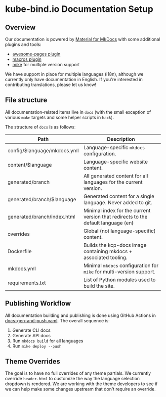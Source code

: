 # kube-bind.io Documentation Setup

## Overview

Our documentation is powered by [Material for MkDocs](https://squidfunk.github.io/mkdocs-material/) with some
additional plugins and tools:

- [awesome-pages plugin](https://github.com/lukasgeiter/mkdocs-awesome-pages-plugin)
- [macros plugin](https://mkdocs-macros-plugin.readthedocs.io/en/latest/)
- [mike](https://github.com/jimporter/mike) for multiple version support

We have support in place for multiple languages (i18n), although we currently only have documentation in English. If
you're interested in contributing translations, please let us know!

## File structure

All documentation-related items live in `docs` (with the small exception of various `make` targets and some helper
scripts in `hack`).

The structure of `docs` is as follows:

| Path                        | Description                                                                       |
|-----------------------------|-----------------------------------------------------------------------------------|
| config/$language/mkdocs.yml | Language-specific `mkdocs` configuration.                                         |
| content/$language           | Language-specific website content.                                                |
| generated/branch            | All generated content for all languages for the current version.                  |
| generated/branch/$language  | Generated content for a single language. Never added to git.                      |
| generated/branch/index.html | Minimal index for the current version that redirects to the default language (en) |
| overrides                   | Global (not language-specific) content.                                           |
| Dockerfile                  | Builds the kcp-docs image containing mkdocs + associated tooling.                 |
| mkdocs.yml                  | Minimal `mkdocs` configuration for `mike` for multi-version support.              |
| requirements.txt            | List of Python modules used to build the site.                                    |

## Publishing Workflow

All documentation building and publishing is done using GitHub Actions in
[docs-gen-and-push.yaml](../.github/workflows/docs-gen-and-push.yaml). The overall sequence is:

1. Generate CLI docs
2. Generate API docs
3. Run `mkdocs build` for all languages
4. Run `mike deploy --push`

## Theme Overrides

The goal is to have no full overrides of any theme partials. We currently override `header.html` to customize the
way the language selection dropdown is rendered. We are working with the theme developers to see if we can help make
some changes upstream that don't require an override.
